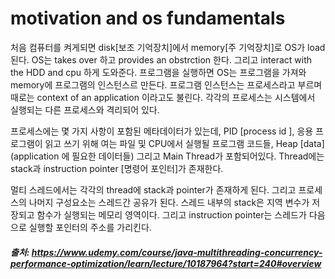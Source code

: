 # motivation and os fundamentals 

처음 컴퓨터를 켜게되면 disk[보조 기억장치]에서 memory[주 기억장치]로 OS가 load된다. 
OS는 takes over 하고 provides an obstrction 한다. 그리고 interact with the HDD and cpu 하게 도와준다.
프로그램을 실행하면 OS는 프로그램을 가져와 memory에 프로그램의 인스턴스르 만든다.
프로그램 인스턴스는 프로세스라고 부르며 때로는 context of an application 이라고도 불린다.
각각의 프로세스는 시스템에서 실행되는 다른 프로세스와 격리되어 있다.

프로세스에는 몇 가지 사항이 포함된 메타데이터가 있는데, PID [process id ], 응용 프로그램이 읽고 쓰기 위해 여는 파일 및 CPU에서 
실행될 프로그램 코드들, Heap [data] (application 에 필요한 데이터들)  그리고 Main Thread가 포함되어있다.
Thread에는 stack과 instruction pointer [명령어 포인터]가 존재한다.

멀티 스레드에서는 각각의 thread에 stack과 pointer가 존재하게 된다. 그리고 프로세스의 나머지 구성요소는 스레드간 공유가 된다.
스레드 내부의 stack은 지역 변수가 저장되고 함수가 실행되는 메모리 영역이다.
그리고 instruction pointer는 스레드가 다음으로 실행할 포인터의 주소를 가리킨다.

##### 출처: https://www.udemy.com/course/java-multithreading-concurrency-performance-optimization/learn/lecture/10187964?start=240#overview
